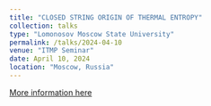 ```yaml
---
title: "CLOSED STRING ORIGIN OF THERMAL ENTROPY"
collection: talks
type: "Lomonosov Moscow State University"
permalink: /talks/2024-04-10
venue: "ITMP Seminar"
date: April 10, 2024
location: "Moscow, Russia"
---
```


[More information here](https://itmp.msu.ru/news/itmp-seminar-closed-string-origin-of-thermal-entropy)

